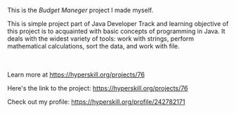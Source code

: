 This is the *Budget Maneger* project I made myself.


<p>This is simple project part of Java Developer Track and learning objective of this project is to acquainted with basic concepts of programming in Java. It deals with the widest variety of tools: work with strings, perform mathematical calculations, sort the data, and work with file. </p><br/><br/>Learn more at <a href="https://hyperskill.org/projects/76?utm_source=ide&utm_medium=ide&utm_campaign=ide&utm_content=project-card">https://hyperskill.org/projects/76</a>

Here's the link to the project: https://hyperskill.org/projects/76

Check out my profile: https://hyperskill.org/profile/242782171
